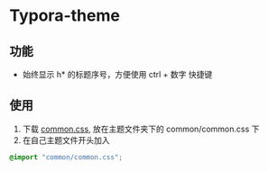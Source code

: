 # Typora-theme

## 功能
- 始终显示 h* 的标题序号，方便使用 ctrl + 数字 快捷键
## 使用
1. 下载 [common.css](theme/common/common.css), 放在主题文件夹下的 common/common.css 下
2. 在自己主题文件开头加入
```css
@import "common/common.css";
```
